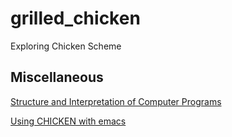 # grilled_chicken
Exploring Chicken Scheme

## Miscellaneous

[Structure and Interpretation of Computer Programs](http://sarabander.github.io/sicp/html/index.xhtml)

[Using CHICKEN with emacs](https://wiki.call-cc.org/emacs)

